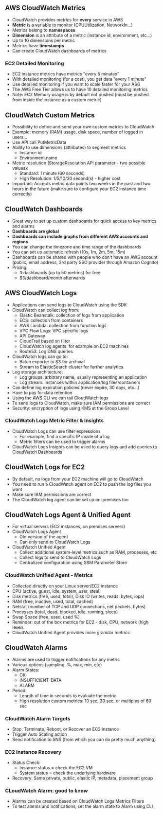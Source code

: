 ## AWS CloudWatch Metrics
- CloudWatch provides metrics for **every** service in AWS
- **Metric** is a variable to monitor (CPUUtilization, NetworkIn...)
- Metrics belong to **namespaces**
- **Dimension** is an attribute of a metric (instance id, environment, etc...)
- Up to 10 dimensions per metric
- Metrics have **timestamps**
- Can create CloudWatch dashboards of metrics

### EC2 Detailed Monitoring
- EC2 instance metrics have metrics "every 5 minutes"
- With detailed monitoring (for a cost), you get data "every 1 minute"
- Use detailed monitoring if you want to scale faster for your ASG
- The AWS Free Tier allows us to have 10 detailed monitoring metrics
- Note: EC2 Memory usage is by default not pushed (must be pushed from inside the instance as a custom metric)

## CloudWatch Custom Metrics
- Possibility to define and send your own custom metrics to CloudWatch
- Example: memory (RAM) usage, disk space, number of logged in users...
- Use API call PutMetricData
- Ability to use dimensions (attributes) to segment metrics
  - Instance.id
  - Environment.name
- Metric resolution (StorageResolution API parameter - two possible values):
  - Standard: 1 minute (60 seconds)
  - High Resolution: 1/5/10/30 second(s) - higher cost
- Important: Accepts metric data points two weeks in the past and two hours in the future (make sure to configure your EC2 instance time correctly)

## CloudWatch Dashboards
- Great way to set up custom dashboards for quick access to key metrics and alarms
- **Dashboards are global**
- **Dashboards can include graphs from different AWS accounts and regions**
- You can change the timezone and time range of the dashboards
- You can set up automatic refresh (10s, 1m, 2m, 5m, 15m)
- Dashboards can be shared with people who don't have an AWS account (public, email address, 3rd party SSO provider through Amazon Cognito)
- Pricing:
  - 3 dashboards (up to 50 metrics) for free
  - $3/dashboard/month afterwards

## AWS CloudWatch Logs
- Applications can send logs to CloudWatch using the SDK
- CloudWatch can collect log from:
  - Elastic Beanstalk: collection of logs from application
  - ECS: collection from containers
  - AWS Lambda: collection from function logs
  - VPC Flow Logs: VPC specific logs
  - API Gateway
  - CloudTrail based on filter
  - CloudWatch log agents: for example on EC2 machines
  - Route53: Log DNS queries
- CloudWatch logs can go to:
  - Batch exporter to S3 for archival
  - Stream to ElasticSearch cluster for further analytics
- Log storage architecture:
  - Log groups: arbitrary name, usually representing an application
  - Log stream: instances within application/log files/containers
- Can define log expiration policies (never expire, 30 days, etc...)
- Have to pay for data retention
- Using the AWS CLI we can tail CloudWatch logs
- To send logs to CloudWatch, make sure IAM permissions are correct
- Security: encryption of logs using KMS at the Group Level

### CloudWatch Logs Metric Filter & Insights
- CloudWatch Logs can use filter expressions
  - For example, find a specific IP inside of a log
  - Metric filters can be used to trigger alarms
- CloudWatch Logs Insights can be used to query logs and add queries to CloudWatch Dashboards

## CloudWatch Logs for EC2
- By default, no logs from your EC2 machine will go to CloudWatch
- You need to run a CloudWatch agent on EC2 to push the log files you want
- Make sure IAM permissions are correct
- The CloudWatch log agent can be set up on-premises too

## CloudWatch Logs Agent & Unified Agent
- For virtual servers (EC2 instances, on premises servers)
- CloudWatch Logs Agent
  - Old version of the agent
  - Can only send to CloudWatch Logs
- CloudWatch Unified Agent
  - Collect additional system-level metrics such as RAM, processes, etc
  - Collect logs to send to CloudWatch Logs
  - Centralized configuration using SSM Parameter Store

### CloudWatch Unified Agent - Metrics
- Collected directly on your Linux server/EC2 instance
- CPU (active, guest, idle, system, user, steal)
- Disk metrics (free, used, total), Disk IO (writes, reads, bytes, iops)
- RAM (free, inactive, used, total, cached)
- Netstat (number of TCP and UDP connections, net packets, bytes)
- Processes (total, dead, blocked, idle, running, sleep)
- Swap Space (free, used, used %)
- Reminder: out of the box metrics for EC2 - disk, CPU, network (high level).
- CloudWatch Unified Agent provides more granular metrics

## CloudWatch Alarms
- Alarms are used to trigger notifications for any metric
- Various options (sampling, %, max, min, etc)
- Alarm States:
  - OK
  - INSUFFICIENT_DATA
  - ALARM
- Period:
  - Length of time in seconds to evaluate the metric
  - High resolution custom metrics: 10 sec, 30 sec, or multiples of 60 sec

### CloudWatch Alarm Targets
- Stop, Terminate, Reboot, or Recover an EC2 instance
- Trigger Auto Scaling action
- Send notification to SNS (from which you can do pretty much anything)

### EC2 Instance Recovery
- Status Check:
  - Instance status = check the EC2 VM
  - System status = check the underlying hardware
- Recovery: Same private, public, elastic IP, metadata, placement group

### CLoudWatch Alarm: good to know
- Alarms can be created  based on CloudWatch Logs Metrics Filters
- To test alarms and notifications, set the alarm state to Alarm using CLI


